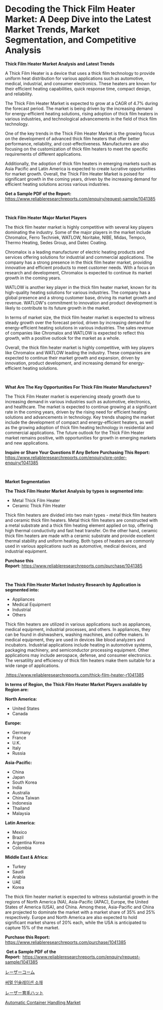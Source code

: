 <p><h1>Decoding the Thick Film Heater Market: A Deep Dive into the Latest Market Trends, Market Segmentation, and Competitive Analysis</h1></p><p><strong>Thick Film Heater Market Analysis and Latest Trends</strong></p>
<p><p>A Thick Film Heater is a device that uses a thick film technology to provide uniform heat distribution for various applications such as automotive, medical, industrial, and consumer electronics. These heaters are known for their efficient heating capabilities, quick response time, compact design, and reliability.</p><p>The Thick Film Heater Market is expected to grow at a CAGR of 4.7% during the forecast period. The market is being driven by the increasing demand for energy-efficient heating solutions, rising adoption of thick film heaters in various industries, and technological advancements in the field of thick film technology.</p><p>One of the key trends in the Thick Film Heater Market is the growing focus on the development of advanced thick film heaters that offer better performance, reliability, and cost-effectiveness. Manufacturers are also focusing on the customization of thick film heaters to meet the specific requirements of different applications.</p><p>Additionally, the adoption of thick film heaters in emerging markets such as Asia Pacific and Latin America is expected to create lucrative opportunities for market growth. Overall, the Thick Film Heater Market is poised for significant growth in the coming years, driven by the increasing demand for efficient heating solutions across various industries.</p></p>
<p><strong>Get a Sample PDF of the Report:&nbsp;</strong> <a href="https://www.reliableresearchreports.com/enquiry/request-sample/1041385">https://www.reliableresearchreports.com/enquiry/request-sample/1041385</a></p>
<p>&nbsp;</p>
<p><strong>Thick Film Heater Major Market Players</strong></p>
<p><p>The thick film heater market is highly competitive with several key players dominating the industry. Some of the major players in the market include Chromalox, Ferro Techniek, WATLOW, Noritake, NIBE, Midas, Tempco, Thermo Heating, Sedes Group, and Datec Coating.</p><p>Chromalox is a leading manufacturer of electric heating products and services offering solutions for industrial and commercial applications. The company has a strong presence in the thick film heater market, providing innovative and efficient products to meet customer needs. With a focus on research and development, Chromalox is expected to continue its market growth in the coming years.</p><p>WATLOW is another key player in the thick film heater market, known for its high-quality heating solutions for various industries. The company has a global presence and a strong customer base, driving its market growth and revenue. WATLOW's commitment to innovation and product development is likely to contribute to its future growth in the market.</p><p>In terms of market size, the thick film heater market is expected to witness steady growth over the forecast period, driven by increasing demand for energy-efficient heating solutions in various industries. The sales revenue of companies like Chromalox and WATLOW is expected to reflect this growth, with a positive outlook for the market as a whole.</p><p>Overall, the thick film heater market is highly competitive, with key players like Chromalox and WATLOW leading the industry. These companies are expected to continue their market growth and expansion, driven by innovation, product development, and increasing demand for energy-efficient heating solutions.</p></p>
<p>&nbsp;</p>
<p><strong>What Are The Key Opportunities For Thick Film Heater Manufacturers?</strong></p>
<p><p>The Thick Film Heater market is experiencing steady growth due to increasing demand in various industries such as automotive, electronics, and healthcare. The market is expected to continue growing at a significant rate in the coming years, driven by the rising need for efficient heating solutions and advancements in technology. Key trends shaping the market include the development of compact and energy-efficient heaters, as well as the growing adoption of thick film heating technology in residential and commercial applications. The future outlook for the Thick Film Heater market remains positive, with opportunities for growth in emerging markets and new applications.</p></p>
<p><strong>Inquire or Share Your Questions If Any Before Purchasing This Report:</strong> <a href="https://www.reliableresearchreports.com/enquiry/pre-order-enquiry/1041385">https://www.reliableresearchreports.com/enquiry/pre-order-enquiry/1041385</a></p>
<p>&nbsp;</p>
<p><strong>Market Segmentation</strong></p>
<p><strong>The Thick Film Heater Market Analysis by types is segmented into:</strong></p>
<p><ul><li>Metal Thick Film Heater</li><li>Ceramic Thick Film Heater</li></ul></p>
<p><p>Thick film heaters are divided into two main types - metal thick film heaters and ceramic thick film heaters. Metal thick film heaters are constructed with a metal substrate and a thick film heating element applied on top, offering high thermal conductivity and fast heat transfer. On the other hand, ceramic thick film heaters are made with a ceramic substrate and provide excellent thermal stability and uniform heating. Both types of heaters are commonly used in various applications such as automotive, medical devices, and industrial equipment.</p></p>
<p><strong>Purchase this Report:&nbsp;</strong><a href="https://www.reliableresearchreports.com/purchase/1041385">https://www.reliableresearchreports.com/purchase/1041385</a></p>
<p>&nbsp;</p>
<p><strong>The Thick Film Heater Market Industry Research by Application is segmented into:</strong></p>
<p><ul><li>Appliances</li><li>Medical Equipment</li><li>Industrial</li><li>Others</li></ul></p>
<p><p>Thick film heaters are utilized in various applications such as appliances, medical equipment, industrial processes, and others. In appliances, they can be found in dishwashers, washing machines, and coffee makers. In medical equipment, they are used in devices like blood analyzers and incubators. Industrial applications include heating in automotive systems, packaging machinery, and semiconductor processing equipment. Other applications may include aerospace, defense, and consumer electronics. The versatility and efficiency of thick film heaters make them suitable for a wide range of applications.</p></p>
<p><a href="https://www.reliableresearchreports.com/thick-film-heater-r1041385">&nbsp;https://www.reliableresearchreports.com/thick-film-heater-r1041385</a></p>
<p><strong>In terms of Region, the Thick Film Heater Market Players available by Region are:</strong></p>
<p>
    <p> <strong> North America: </strong>
        <ul>
            <li>United States</li>
            <li>Canada</li>
        </ul>
        </p> 
    <p> <strong> Europe: </strong>
        <ul>
            <li>Germany</li>
            <li>France</li>
            <li>U.K.</li>
            <li>Italy</li>
            <li>Russia</li>
        </ul>
        </p> 
    <p> <strong> Asia-Pacific: </strong>
        <ul>
            <li>China</li>
            <li>Japan</li>
            <li>South Korea</li>
            <li>India</li>
            <li>Australia</li>
            <li>China Taiwan</li>
            <li>Indonesia</li>
            <li>Thailand</li>
            <li>Malaysia</li>
        </ul>
        </p> 
    <p> <strong> Latin America: </strong>
        <ul>
            <li>Mexico</li>
            <li>Brazil</li>
            <li>Argentina Korea</li>
            <li>Colombia</li>
        </ul>
        </p> 
    <p> <strong> Middle East & Africa: </strong>
        <ul>
            <li>Turkey</li>
            <li>Saudi</li>
            <li>Arabia</li>
            <li>UAE</li>
            <li>Korea</li>
        </ul>
    </p>
    </p>
<p><p>The thick film heater market is expected to witness substantial growth in the regions of North America (NA), Asia-Pacific (APAC), Europe, the United States of America (USA), and China. Among these, Asia-Pacific and China are projected to dominate the market with a market share of 35% and 25% respectively. Europe and North America are also expected to hold significant market shares of 20% each, while the USA is anticipated to capture 15% of the market.</p></p>
<p><strong>Purchase this Report: </strong><a href="https://www.reliableresearchreports.com/purchase/1041385">https://www.reliableresearchreports.com/purchase/1041385</a></p>
<p>&nbsp;<strong>Get a Sample PDF of the Report:&nbsp;&nbsp;</strong><a href="https://www.reliableresearchreports.com/enquiry/request-sample/1041385">https://www.reliableresearchreports.com/enquiry/request-sample/1041385</a></p>
<p><strong></strong></p>
<p><p><a href="https://github.com/cbigkbh02719/Market-Research-Report-List-1/blob/main/529743726398.md">レーザーコーム</a></p><p><a href="https://github.com/fernandotryO5lson96765/Market-Research-Report-List-1/blob/main/392776824490.md">써멀 인슐레이션 소재</a></p><p><a href="https://github.com/mreklxf44233/Market-Research-Report-List-1/blob/main/593161826397.md">レーザー育毛ハット</a></p><p><a href="https://github.com/Glendatilghmankmgz0rbhwpy/Market-Research-Report-List-2/blob/main/automatic-container-handling-market.md">Automatic Container Handling Market</a></p></p>